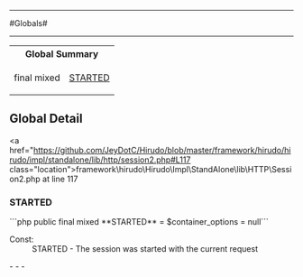 - - -

#Globals#

- - -

<table id="summary_global" class="title">
<tr><th colspan="2" class="title">Global Summary</th></tr>
<tr>
<td>final  mixed</td>
<td class="description"><p class="name"><a href="#STARTED">STARTED</a></p><p class="description"></p></td>
</tr>
</table>

<h2 id="detail_global">Global Detail</h2>

<a href="https://github.com/JeyDotC/Hirudo/blob/master/framework/hirudo/hirudo/impl/standalone/lib/http/session2.php#L117 class="location">framework\hirudo\Hirudo\Impl\StandAlone\lib\HTTP\Session2.php at line 117</a>

<h3 id="STARTED">STARTED</h3>
```php
public final  mixed **STARTED** = $container_options = null```
<div class="details">
<p></p>
</div>

<dl>
<dt>Const:</dt>
<dd>STARTED - The session was started with the current request</dd>
</dl>
- - -

